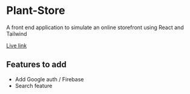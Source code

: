# Plant-Store
A front end application to simulate an online storefront using React and Tailwind

[Live link](https://sampleplantstore.netlify.app)

## Features to add
- Add Google auth / Firebase
- Search feature